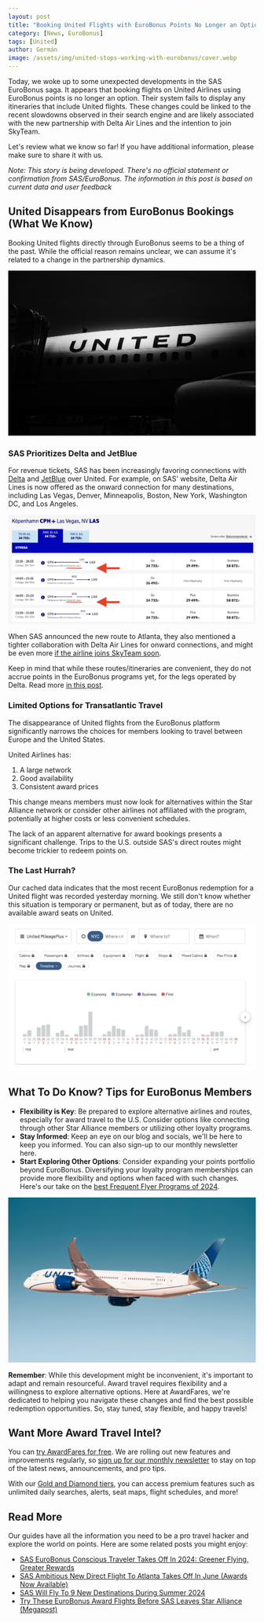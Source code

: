 ```yaml
---
layout: post
title: "Booking United Flights with EuroBonus Points No Longer an Option? (Unconfirmed)"
category: [News, EuroBonus]
tags: [United]
author: Germán
image: /assets/img/united-stops-working-with-eurobonus/cover.webp
---
```


Today, we woke up to some unexpected developments in the SAS EuroBonus saga. It appears that booking flights on United Airlines using EuroBonus points is no longer an option. Their system fails to display any itineraries that include United flights. These changes could be linked to the recent slowdowns observed in their search engine and are likely associated with the new partnership with Delta Air Lines and the intention to join SkyTeam.

Let's review what we know so far! If you have additional information, please make sure to share it with us.

*Note: This story is being developed. There's no official statement or confirmation from SAS/EuroBonus. The information in this post is based on current data and user feedback*

## United Disappears from EuroBonus Bookings (What We Know)

Booking United flights directly through EuroBonus seems to be a thing of the past. While the official reason remains unclear, we can assume it's related to a change in the partnership dynamics.

<img src="../assets/img/united-stops-working-with-eurobonus/united-dark.webp" alt="SAS breaks ties with United as it favors Delta Air Lines ." class="noborder"/>

### SAS Prioritizes Delta and JetBlue

For revenue tickets, SAS has been increasingly favoring connections with [Delta](https://awardfares.com/search?..;z:delta) and [JetBlue](https://awardfares.com/search?..;z:jetblue) over United. For example, on SAS' website, Delta Air Lines is now offered as the onward connection for many destinations, including Las Vegas, Denver, Minneapolis, Boston, New York, Washington DC, and Los Angeles.

<img src="../assets/img/eurobonus-updates-feb-2024/cph-las-delta.webp" alt="SAS tightens cooperation and connections with Delta Air Lines." class="noborder"/>

When SAS announced the new route to Atlanta, they also mentioned a tighter collaboration with Delta Air Lines for onward connections, and might be even more [if the airline joins SkyTeam soon](https://blog.awardfares.com/sas-and-skyteam/).

Keep in mind that while these routes/itineraries are convenient, they do not accrue points in the EuroBonus programs yet, for the legs operated by Delta. Read more [in this post](https://blog.awardfares.com/sas-route-to-atlanta/).

### Limited Options for Transatlantic Travel

The disappearance of United flights from the EuroBonus platform significantly narrows the choices for members looking to travel between Europe and the United States.

United Airlines has:

1. A large network
2. Good availability
3. Consistent award prices

This change means members must now look for alternatives within the Star Alliance network or consider other airlines not affiliated with the program, potentially at higher costs or less convenient schedules.

The lack of an apparent alternative for award bookings presents a significant challenge. Trips to the U.S. outside SAS's direct routes might become trickier to redeem points on.

### The Last Hurrah?

Our cached data indicates that the most recent EuroBonus redemption for a United flight was recorded yesterday morning. We still don't know whether this situation is temporary or permanent, but as of today, there are no available award seats on United.

<img src="../assets/img/united-stops-working-with-eurobonus/af-old-data.webp" alt="SAS EuroBonus stops displaying availability on United Flights." class="noborder"/>

## What To Do Know? Tips for EuroBonus Members

- **Flexibility is Key**: Be prepared to explore alternative airlines and routes, especially for award travel to the U.S. Consider options like connecting through other Star Alliance members or utilizing other loyalty programs.
- **Stay Informed**: Keep an eye on our blog and socials, we'll be here to keep you informed. You can also sign-up to our monthly newsletter here.
- **Start Exploring Other Options**: Consider expanding your points portfolio beyond EuroBonus. Diversifying your loyalty program memberships can provide more flexibility and options when faced with such changes. Here's our take on the [best Frequent Flyer Programs of 2024](https://blog.awardfares.com/frequent-flyer-programs-2024/).
  
<img src="../assets/img/united-stops-working-with-eurobonus/united-787.webp" alt="United Airlines 787." class="noborder"/>

**Remember**: While this development might be inconvenient, it's important to adapt and remain resourceful. Award travel requires flexibility and a willingness to explore alternative options. Here at AwardFares, we're dedicated to helping you navigate these changes and find the best possible redemption opportunities. So, stay tuned, stay flexible, and happy travels!

## Want More Award Travel Intel?

You can [try AwardFares for free](https://awardfares.com/). We are rolling out new features and improvements regularly, so [sign up for our monthly newsletter](https://awardfares.com/newsletter) to stay on top of the latest news, announcements, and pro tips.

With our [Gold and Diamond tiers](https://awardfares.com/pricing), you can access premium features such as unlimited daily searches, alerts, seat maps, flight schedules, and more!

## Read More

Our guides have all the information you need to be a pro travel hacker and explore the world on points. Here are some related posts you might enjoy:

* [SAS EuroBonus Conscious Traveler Takes Off In 2024: Greener Flying, Greater Rewards](https://blog.awardfares.com/sas-eurobonus-conscious-traveler/)
* [SAS Ambitious New Direct Flight To Atlanta Takes Off In June (Awards Now Available)](https://blog.awardfares.com/sas-route-to-atlanta/)
* [SAS Will Fly To 9 New Destinations During Summer 2024](https://blog.awardfares.com/sas-summer-2024/)
* [Try These EuroBonus Award Flights Before SAS Leaves Star Alliance (Megapost)](https://blog.awardfares.com/eurobonus-star-alliance-awards/)